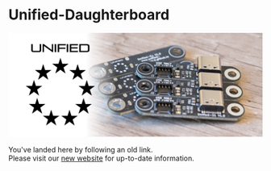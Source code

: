 # Unified-Daughterboard
![banner](https://github.com/Unified-Daughterboard/.github/raw/main/banner.jpg)

You've landed here by following an old link.  
Please visit our [new website](https://unified-daughterboard.github.io/) for up-to-date information.  

